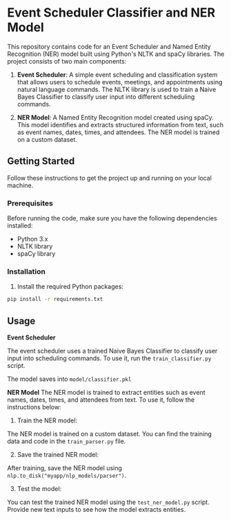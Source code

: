 # Event Scheduler Classifier and NER Model

This repository contains code for an Event Scheduler and Named Entity Recognition (NER) model built using Python's NLTK and spaCy libraries. The project consists of two main components:

1. **Event Scheduler**: A simple event scheduling and classification system that allows users to schedule events, meetings, and appointments using natural language commands. The NLTK library is used to train a Naive Bayes Classifier to classify user input into different scheduling commands.

2. **NER Model**: A Named Entity Recognition model created using spaCy. This model identifies and extracts structured information from text, such as event names, dates, times, and attendees. The NER model is trained on a custom dataset.

## Getting Started

Follow these instructions to get the project up and running on your local machine.

### Prerequisites

Before running the code, make sure you have the following dependencies installed:

- Python 3.x
- NLTK library 
- spaCy library 

### Installation

1. Install the required Python packages:
```bash
pip install -r requirements.txt
```

## Usage
__Event Scheduler__

The event scheduler uses a trained Naive Bayes Classifier to classify user input into scheduling commands. 
To use it, run the `train_classifier.py` script. 

The model saves into `model/classifier.pkl`

__NER Model__
The NER model is trained to extract entities such as event names, dates, times, and attendees from text. To use it, follow the instructions below:

1. Train the NER model:

The NER model is trained on a custom dataset. You can find the training data and code in the `train_parser.py` file.

2. Save the trained NER model:

After training, save the NER model using `nlp.to_disk("myapp/nlp_models/parser")`.

3. Test the model:

You can test the trained NER model using the `test_ner_model.py` script. Provide new text inputs to see how the model extracts entities.